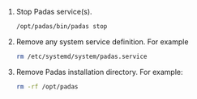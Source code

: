 1. Stop Padas service(s).
    ```bash
    /opt/padas/bin/padas stop
    ```
2. Remove any system service definition.  For example
    ```bash
    rm /etc/systemd/system/padas.service
    ```
3. Remove Padas installation directory.  For example:
    ```sh
    rm -rf /opt/padas
    ```

